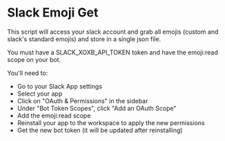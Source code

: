 # Slack Emoji Get

This script will access your slack account and grab all emojis (custom and slack's standard emojis) and store in a single json file.

You must have a SLACK_XOXB_API_TOKEN token and have the emoji:read scope on your bot. 

You'll need to:
- Go to your Slack App settings
- Select your app
- Click on "OAuth & Permissions" in the sidebar
- Under "Bot Token Scopes", click "Add an OAuth Scope"
- Add the emoji:read scope
- Reinstall your app to the workspace to apply the new permissions
- Get the new bot token (it will be updated after reinstalling)


